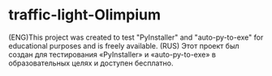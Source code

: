 # traffic-light-Olimpium
(ENG)This project was created to test "PyInstaller" and "auto-py-to-exe" for educational purposes and is freely available. (RUS) Этот проект был создан для тестирования «PyInstaller» и «auto-py-to-exe» в образовательных целях и доступен бесплатно.
